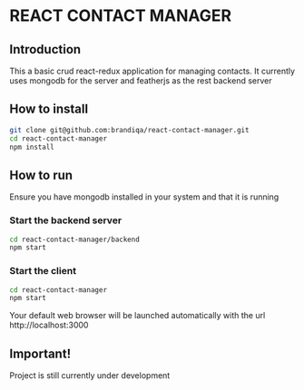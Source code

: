 # REACT CONTACT MANAGER

## Introduction
This a basic crud react-redux application for managing contacts. It currently uses mongodb for the server and featherjs as the rest backend server

##  How to install

```bash
git clone git@github.com:brandiqa/react-contact-manager.git
cd react-contact-manager
npm install
```


## How to run
Ensure you have mongodb installed in your system and that it is running

### Start the backend server
```bash
cd react-contact-manager/backend
npm start
```


### Start the client
```bash
cd react-contact-manager
npm start
```

Your default web browser will be launched automatically with the url http://localhost:3000


## Important!
Project is still currently under development
